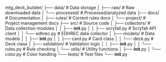 mtg_deck_builder/
├── data/                  # Data storage
│   ├── raw/              # Raw downloaded data
│   └── processed/        # Processed/analyzed data
├── docs/                 # Documentation
│   ├── rules/           # Current rules docs
│   └── project/         # Project management docs
├── src/                  # Source code
│   ├── collectors/      # Data collection modules
│   │   ├── __init__.py
│   │   ├── scryfall.py  # Scryfall API client
│   │   └── edhrec.py    # EDHREC data collector
│   ├── models/          # Data models
│   │   ├── __init__.py
│   │   ├── card.py      # Card class
│   │   └── deck.py      # Deck class
│   ├── validation/      # Validation logic
│   │   ├── __init__.py
│   │   └── rules.py     # Rule checking
│   └── utils/           # Utility functions
│       ├── __init__.py
│       └── color.py     # Color handling
└── tests/               # Test files
    └── __init__.py 